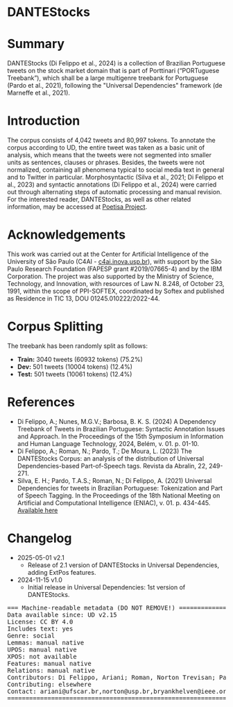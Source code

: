 
# DANTEStocks

# Summary

DANTEStocks (Di Felippo et al., 2024) is a collection of Brazilian Portuguese tweets on the stock market domain that is part of Porttinari (“PORTuguese Treebank”), which shall be a large multigenre treebank for Portuguese (Pardo et al., 2021), following the "Universal Dependencies" framework (de Marneffe et al., 2021).

# Introduction

The corpus consists of 4,042 tweets and 80,997 tokens. To annotate the corpus according to UD, the entire tweet was taken as a basic unit of analysis, which means that the tweets were not segmented into smaller units as sentences, clauses or phrases. Besides, the tweets were not normalized, containing all phenomena typical to social media text in general and to Twitter in particular. Morphosyntactic (Silva et al., 2021; Di Felippo et al., 2023) and syntactic annotations (Di Felippo et al., 2024) were carried out through alternating steps of automatic processing and manual revision. For the interested reader, DANTEStocks, as well as other related information, may be accessed at [Poetisa Project](https://sites.google.com/icmc.usp.br/poetisa/porttinari).

# Acknowledgements

This work was carried out at the Center for Artificial Intelligence of the University of São Paulo (C4AI - [c4ai.inova.usp.br](http://c4ai.inova.usp.br/)), with support by the São Paulo Research Foundation (FAPESP grant #2019/07665-4) and by the IBM Corporation. The project was also supported by the Ministry of Science, Technology, and Innovation, with resources of Law N. 8.248, of October 23, 1991, within the scope of PPI-SOFTEX, coordinated by Softex and published as Residence in TIC 13, DOU 01245.010222/2022-44.

# Corpus Splitting

The treebank has been randomly split as follows:
- **Train:** 3040 tweets (60932 tokens) (75.2%)
- **Dev:** 501 tweets (10004 tokens) (12.4%)
- **Test:** 501 tweets (10061 tokens) (12.4%)

# References

- Di Felippo, A.; Nunes, M.G.V.; Barbosa, B. K. S. (2024) A Dependency Treebank of Tweets in Brazilian Portuguese: Syntactic Annotation Issues and Approach. In the Proceedings of the 15th Symposium in Information and Human Language Technology, 2024, Belém, v. 01. p. 01-10.
- Di Felippo, A.; Roman, N.; Pardo, T.; De Moura, L. (2023) The DANTEStocks Corpus: an analysis of the distribution of Universal Dependencies-based Part-of-Speech tags. Revista da Abralin, 22, 249-271.
- Silva, E. H.; Pardo, T.A.S.; Roman, N.; Di Felippo, A. (2021) Universal Dependencies for tweets in Brazilian Portuguese: Tokenization and Part of Speech Tagging. In the Proceedings of the 18th National Meeting on Artificial and Computational Intelligence (ENIAC), v. 01. p. 434-445. [Available here](https://sol.sbc.org.br/index.php/eniac/article/view/18273/18107)

# Changelog

* 2025-05-01 v2.1
  * Release of 2.1 version of DANTEStocks in Universal Dependencies, adding ExtPos features.
* 2024-11-15 v1.0
  * Initial release in Universal Dependencies: 1st version of DANTEStocks.
  
<pre>
=== Machine-readable metadata (DO NOT REMOVE!) ================================
Data available since: UD v2.15
License: CC BY 4.0
Includes text: yes
Genre: social
Lemmas: manual native
UPOS: manual native
XPOS: not available
Features: manual native
Relations: manual native
Contributors: Di Felippo, Ariani; Roman, Norton Trevisan; Pardo, Thiago Alexandre Salgueiro; Barbosa, Bryan Khelven da Silva; Nunes, Maria das Graças Volpe
Contributing: elsewhere
Contact: ariani@ufscar.br,norton@usp.br,bryankhelven@ieee.org
===============================================================================
</pre>

